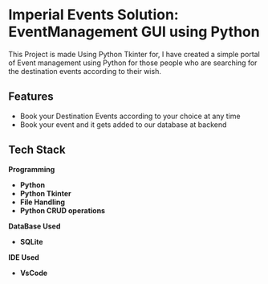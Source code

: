
# **Imperial Events Solution:** EventManagement GUI using Python 

This Project is made Using Python Tkinter for, I have created a simple portal of Event management using Python for those people who are searching for the destination events according to their wish.



## Features

- Book your Destination Events according to your choice at any time 
- Book your event and it gets added to our database at backend



## Tech Stack

**Programming**
- **Python**
- **Python Tkinter**
- **File Handling**
- **Python CRUD operations**

**DataBase Used**
- **SQLite**

**IDE Used**
- **VsCode** 






